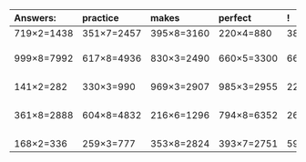 | Answers: | practice | makes | perfect | ! |
| :--- | :--- | :--- | :--- | :--- |
| 719×2=1438 | 351×7=2457 | 395×8=3160 | 220×4=880 | 387×6=2322 | 
|   |   |   |   |   | 
|   |   |   |   |   | 
|   |   |   |   |   | 
| 999×8=7992 | 617×8=4936 | 830×3=2490 | 660×5=3300 | 662×7=4634 | 
|   |   |   |   |   | 
|   |   |   |   |   | 
|   |   |   |   |   | 
|   |   |   |   |   | 
| 141×2=282 | 330×3=990 | 969×3=2907 | 985×3=2955 | 223×4=892 | 
|   |   |   |   |   | 
|   |   |   |   |   | 
|   |   |   |   |   | 
|   |   |   |   |   | 
| 361×8=2888 | 604×8=4832 | 216×6=1296 | 794×8=6352 | 268×6=1608 | 
|   |   |   |   |   | 
|   |   |   |   |   | 
|   |   |   |   |   | 
|   |   |   |   |   | 
| 168×2=336 | 259×3=777 | 353×8=2824 | 393×7=2751 | 592×4=2368 | 
